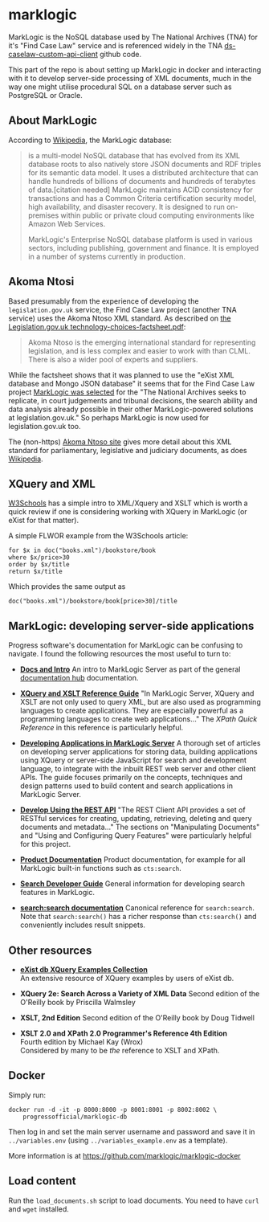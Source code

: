 # marklogic

MarkLogic is the NoSQL database used by The National Archives (TNA) for
it's "Find Case Law" service and is referenced widely in the TNA
[ds-caselaw-custom-api-client](https://github.com/nationalarchives/ds-caselaw-custom-api-client) github code.

This part of the repo is about setting up MarkLogic in docker and
interacting with it to develop server-side processing of XML documents,
much in the way one might utilise procedural SQL on a database server
such as PostgreSQL or Oracle.

## About MarkLogic

According to [Wikipedia](https://en.wikipedia.org/wiki/MarkLogic), the
MarkLogic database:

> is a multi-model NoSQL database that has evolved from its XML database
> roots to also natively store JSON documents and RDF triples for its
> semantic data model. It uses a distributed architecture that can
> handle hundreds of billions of documents and hundreds of terabytes of
> data.[citation needed] MarkLogic maintains ACID consistency for
> transactions and has a Common Criteria certification security model,
> high availability, and disaster recovery. It is designed to run
> on-premises within public or private cloud computing environments like
> Amazon Web Services.
>
> MarkLogic's Enterprise NoSQL database platform is used in various
> sectors, including publishing, government and finance. It is employed in
> a number of systems currently in production.

## Akoma Ntosi

Based presumably from the experience of developing the
`legislation.gov.uk` service, the Find Case Law project (another TNA
service) uses the Akoma Ntoso XML standard. As described on [the
Legislation.gov.uk technology-choices-factsheet.pdf](https://www.legislation.gov.uk/pdfs/projects/technology-choices-factsheet.pdf):

> Akoma Ntoso is the emerging international standard for representing
> legislation, and is less complex and easier to work with than CLML.
> There is also a wider pool of experts and suppliers.

While the factsheet shows that it was planned to use the "eXist XML
database and Mongo JSON database" it seems that for the Find Case Law
project [MarkLogic was selected](https://www.globalsecuritymag.fr/MarkLogic-helps-UK-National,20221108,132078.html)
for the "The National Archives seeks to replicate, in court judgements
and tribunal decisions, the search ability and data analysis already
possible in their other MarkLogic-powered solutions at
legislation.gov.uk." So perhaps MarkLogic is now used for
legislation.gov.uk too.

The (non-https) [Akoma Ntoso site](http://akomantoso.info/?page_id=25)
gives more detail about this XML standard for parliamentary, legislative
and judiciary documents, as does [Wikipedia](https://en.wikipedia.org/wiki/Akoma_Ntoso).

## XQuery and XML

[W3Schools](https://www.w3schools.com/xml/xquery_intro.asp) has a simple
intro to XML/Xquery and XSLT which is worth a quick review if one is
considering working with XQuery in MarkLogic (or eXist for that matter).

A simple FLWOR example from the W3Schools article:

```xquery
for $x in doc("books.xml")/bookstore/book
where $x/price>30
order by $x/title
return $x/title
```

Which provides the same output as

```
doc("books.xml")/bookstore/book[price>30]/title
```

## MarkLogic: developing server-side applications

Progress software's documentation for MarkLogic can be confusing to
navigate. I found the following resources the most useful to turn to:

* **[Docs and Intro](https://docs.progress.com/bundle/marklogic-server-understand-concepts-11/page/topics/overview.html)**
  An intro to MarkLogic Server as part of the general
  [documentation hub](https://docs.progress.com/category/marklogic-content-hub)
  documentation.

* **[XQuery and XSLT Reference
  Guide](https://docs.progress.com/bundle/marklogic-server-xquery-xslt-reference-11/page/topics/whatis.html)**
  "In MarkLogic Server, XQuery and XSLT are not only used to query XML,
  but are also used as programming languages to create applications.
  They are especially powerful as a programming languages to create web
  applications..."
  The *XPath Quick Reference* in this reference is particularly helpful.

* **[Developing Applications in MarkLogic
  Server](https://docs.progress.com/bundle/marklogic-server-develop-server-side-apps-11/page/topics/appdev.html)**
  A thorough set of articles on developing server applications for
  storing data, building applications using XQuery or server-side
  JavaScript for search and development language, to integrate with the
  inbuilt REST web server and other client APIs.
  The guide focuses primarily on the concepts, techniques and design
  patterns used to build content and search applications in MarkLogic
  Server.

* **[Develop Using the REST API](https://docs.progress.com/bundle/marklogic-server-develop-rest-api-11/page/topics/extensions.html)**
  "The REST Client API provides a set of RESTful services for creating,
  updating, retrieving, deleting and query documents and metadata..."
  The sections on "Manipulating Documents" and "Using and Configuring
  Query Features" were particularly helpful for this project.

* **[Product Documentation](https://docs.marklogic.com/cts:search)**
  Product documentation, for example for all MarkLogic built-in
  functions such as `cts:search`.

* **[Search Developer Guide](https://docs.marklogic.com/guide/search-dev)**
  General information for developing search features in MarkLogic.

* **[search:search documentation](https://docs.marklogic.com/11.0/search:search)**
  Canonical reference for `search:search`. Note that
  `search:search()` has a richer response than `cts:search()` and
  conveniently includes result snippets.

## Other resources

* **[eXist db XQuery Examples Collection](https://en.wikibooks.org/wiki/XQuery)**  
  An extensive resource of XQuery examples by users of eXist db.

* **XQuery 2e: Search Across a Variety of XML Data** 
  Second edition of the O'Reilly book by Priscilla Walmsley

* **XSLT, 2nd Edition** 
  Second edition of the O'Reilly book by Doug Tidwell

* **XSLT 2.0 and XPath 2.0 Programmer's Reference 4th Edition**  
  Fourth edition by Michael Kay (Wrox)  
  Considered by many to be _the_ reference to XSLT and XPath.

## Docker

Simply run:

```docker
docker run -d -it -p 8000:8000 -p 8001:8001 -p 8002:8002 \
	progressofficial/marklogic-db
```

Then log in and set the main server username and password and save it in
`../variables.env` (using `../variables_example.env` as a template).

More information is at https://github.com/marklogic/marklogic-docker

## Load content

Run the `load_documents.sh` script to load documents. You need to have
`curl` and `wget` installed.

